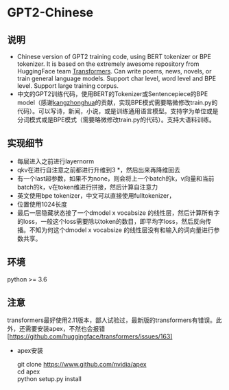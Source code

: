 # GPT2-Chinese

## 说明

- Chinese version of GPT2 training code, using BERT tokenizer or BPE tokenizer. It is based on the extremely awesome repository from HuggingFace team [Transformers](https://github.com/huggingface/transformers). Can write poems, news, novels, or train general language models. Support char level, word level and BPE level. Support large training corpus.
- 中文的GPT2训练代码，使用BERT的Tokenizer或Sentencepiece的BPE model（感谢[kangzhonghua](https://github.com/kangzhonghua)的贡献，实现BPE模式需要略微修改train.py的代码）。可以写诗，新闻，小说，或是训练通用语言模型。支持字为单位或是分词模式或是BPE模式（需要略微修改train.py的代码）。支持大语料训练。

## 实现细节
- 每层进入之前进行layernorm
- qkv在进行自注意之前都进行升维到3 *，然后出来再降维回去
- 有一个last超参数，如果不为none，则会将上一个batch的k，v向量和当前batch的k，v在token维进行拼接，然后计算自注意力
- 英文使用bpe tokenizer，中文可以直接使用fulltokenizer，
- 位置使用1024长度
- 最后一层隐藏状态接了一个dmodel x vocabsize 的线性层，然后计算所有字的loss，一般这个loss需要除以token的数目，即平均字loss，然后反向传播。不知为何这个dmodel x vocabsize 的线性层没有和输入的词向量进行参数共享。


## 环境

python >= 3.6

## 注意

transformers最好使用2.11版本，鄙人试验过，最新版的transformers有错误。此外，还需要安装apex，不然也会报错[https://github.com/huggingface/transformers/issues/163]

- apex安装

    git clone https://www.github.com/nvidia/apex  
    cd apex  
    python setup.py install



